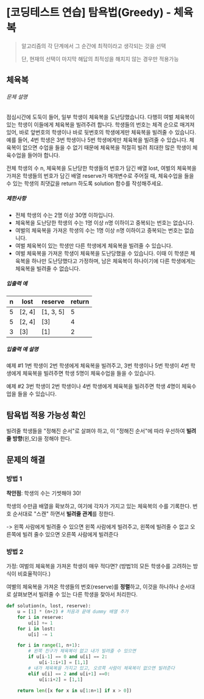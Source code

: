 # [코딩테스트 연습] 탐욕법(Greedy) - 체육복

> 알고리즘의 각 단계에서 그 순간에 최적이라고 생각되는 것을 선택
>
> 단, 현재의 선택이 마지막 해답의 최적성을 해치지 않는 경우만 적용가능





## 체육복

###### 문제 설명

점심시간에 도둑이 들어, 일부 학생이 체육복을 도난당했습니다. 다행히 여벌 체육복이 있는 학생이 이들에게 체육복을 빌려주려 합니다. 학생들의 번호는 체격 순으로 매겨져 있어, 바로 앞번호의 학생이나 바로 뒷번호의 학생에게만 체육복을 빌려줄 수 있습니다. 예를 들어, 4번 학생은 3번 학생이나 5번 학생에게만 체육복을 빌려줄 수 있습니다. 체육복이 없으면 수업을 들을 수 없기 때문에 체육복을 적절히 빌려 최대한 많은 학생이 체육수업을 들어야 합니다.

전체 학생의 수 n, 체육복을 도난당한 학생들의 번호가 담긴 배열 lost, 여벌의 체육복을 가져온 학생들의 번호가 담긴 배열 reserve가 매개변수로 주어질 때, 체육수업을 들을 수 있는 학생의 최댓값을 return 하도록 solution 함수를 작성해주세요.

##### 제한사항

- 전체 학생의 수는 2명 이상 30명 이하입니다.
- 체육복을 도난당한 학생의 수는 1명 이상 n명 이하이고 중복되는 번호는 없습니다.
- 여벌의 체육복을 가져온 학생의 수는 1명 이상 n명 이하이고 중복되는 번호는 없습니다.
- 여벌 체육복이 있는 학생만 다른 학생에게 체육복을 빌려줄 수 있습니다.
- 여벌 체육복을 가져온 학생이 체육복을 도난당했을 수 있습니다. 이때 이 학생은 체육복을 하나만 도난당했다고 가정하며, 남은 체육복이 하나이기에 다른 학생에게는 체육복을 빌려줄 수 없습니다.

##### 입출력 예

| n    | lost   | reserve   | return |
| ---- | ------ | --------- | ------ |
| 5    | [2, 4] | [1, 3, 5] | 5      |
| 5    | [2, 4] | [3]       | 4      |
| 3    | [3]    | [1]       | 2      |

##### 입출력 예 설명

예제 #1
1번 학생이 2번 학생에게 체육복을 빌려주고, 3번 학생이나 5번 학생이 4번 학생에게 체육복을 빌려주면 학생 5명이 체육수업을 들을 수 있습니다.

예제 #2
3번 학생이 2번 학생이나 4번 학생에게 체육복을 빌려주면 학생 4명이 체육수업을 들을 수 있습니다.



## 탐욕법 적용 가능성 확인

빌려줄 학생들을 "정해진 순서"로 살펴야 하고, 이 "정해진 순서"에 따라 우선하여 **빌려줄 방향**(왼,오)을 정해야 한다.

## 문제의 해결

### 방법 1

**착안점**: 학생의 수는 기썻해야 30!

학생의 수만큼 배열을 확보하고, 여기에 각자가 가지고 있는 체육복의 수를 기록한다. 번호 순서대로 "스캔" 하면서 **빌려줄 관계**를 정한다.

-> 왼쪽 사람에게 빌려줄 수 있으면 왼쪽 사람에게 빌려주고, 왼쪽에 빌려줄 수 없고 오른쪽에 빌려 줄수 있으면 오른쪽 사람에게 빌려준다

### 방법 2

가정: 여벌의 체육복을 가져온 학생이 매우 적다면? (방법1의 모든 학생수를 고려하는 방식이 비효율적이다.)

여별의 체육복을 가져온 학생들의 번호(reserve)를 **정렬**하고, 이것을 하나하나 순서대로 살펴보면서 빌려줄 수 있는 다른 학생을 찾아서 처리한다. 





```python
def solution(n, lost, reserve):
    u = [1] * (n+2) # 처음과 끝애 dummy 배열 추가
    for i in reserve:
        u[i] += 1
    for i in lost:
        u[i] -= 1

    for i in range(1, n+1):
        # 왼쪽 친구가 체육복이 없고 내가 빌려줄 수 있으면
        if u[i-1] == 0 and u[i] == 2:
            u[i-1:i+1] = [1,1]
        # 내가 체육복을 가지고 있고, 오르쪽 사람이 체육복이 없으면 빌려준다
        elif u[i] == 2 and u[i+1] ==0:
            u[i:i+2] = [1,1]

    return len([x for x in u[1:n+1] if x > 0])
```

